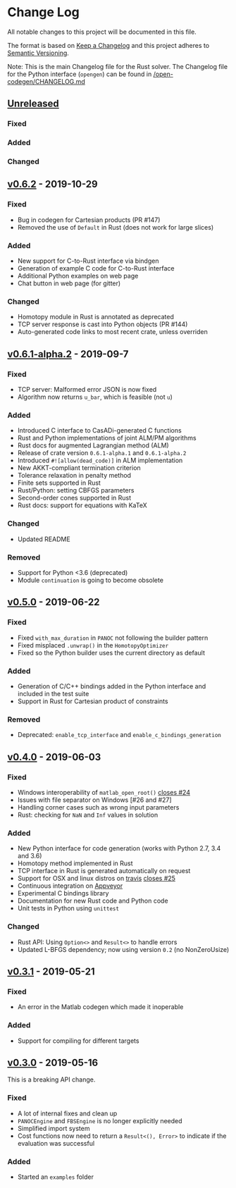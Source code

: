 # Change Log

All notable changes to this project will be documented in this file.

The format is based on [Keep a Changelog](http://keepachangelog.com/)
and this project adheres to [Semantic Versioning](http://semver.org/).

Note: This is the main Changelog file for the Rust solver. The Changelog file for the Python interface (`opengen`) can be found in [/open-codegen/CHANGELOG.md](open-codegen/CHANGELOG.md)


<!-- ---------------------
      Unreleased
     --------------------- -->

## [Unreleased]


### Fixed

### Added

### Changed



## [v0.6.2] - 2019-10-29

### Fixed

* Bug in codegen for Cartesian products (PR #147)
* Removed the use of `Default` in Rust (does not work for large slices)


### Added

* New support for C-to-Rust interface via bindgen
* Generation of example C code for C-to-Rust interface
* Additional Python examples on web page
* Chat button in web page (for gitter)

### Changed

* Homotopy module in Rust is annotated as deprecated
* TCP server response is cast into Python objects (PR #144)
* Auto-generated code links to most recent crate, unless overriden


## [v0.6.1-alpha.2] - 2019-09-7

### Fixed

* TCP server: Malformed error JSON is now fixed
* Algorithm now returns `u_bar`, which is feasible (not `u`)

### Added

* Introduced C interface to CasADi-generated C functions
* Rust and Python implementations of joint ALM/PM algorithms
* Rust docs for augmented Lagrangian method (ALM)
* Release of crate version `0.6.1-alpha.1` and `0.6.1-alpha.2`
* Introduced `#![allow(dead_code)]` in ALM implementation
* New AKKT-compliant termination criterion
* Tolerance relaxation in penalty method
* Finite sets supported in Rust
* Rust/Python: setting CBFGS parameters
* Second-order cones supported in Rust
* Rust docs: support for equations with KaTeX

### Changed

* Updated README


### Removed

* Support for Python <3.6 (deprecated)
* Module `continuation` is going to become obsolete

<!-- ---------------------
      v0.5.0
     --------------------- -->
## [v0.5.0] - 2019-06-22

### Fixed

* Fixed `with_max_duration` in `PANOC` not following the builder pattern
* Fixed misplaced `.unwrap()` in the `HomotopyOptimizer`
* Fixed so the Python builder uses the current directory as default

### Added

* Generation of C/C++ bindings added in the Python interface and included in the test suite
* Support in Rust for Cartesian product of constraints

### Removed

* Deprecated: `enable_tcp_interface` and `enable_c_bindings_generation`


<!-- ---------------------
      v0.4.0
     --------------------- -->
## [v0.4.0] - 2019-06-03

### Fixed

* Windows interoperability of `matlab_open_root()` [closes #24]
* Issues with file separator on Windows [#26 and #27]
* Handling corner cases such as wrong input parameters
* Rust: checking for `NaN` and `Inf` values in solution

### Added

* New Python interface for code generation (works with Python 2.7, 3.4 and 3.6)
* Homotopy method implemented in Rust
* TCP interface in Rust is generated automatically on request
* Support for OSX and linux distros on [travis] [closes #25]
* Continuous integration on [Appveyor]
* Experimental C bindings library
* Documentation for new Rust code and Python code
* Unit tests in Python using `unittest`

### Changed

* Rust API: Using `Option<>` and `Result<>` to handle errors
* Updated L-BFGS dependency; now using version `0.2` (no NonZeroUsize)

<!-- ---------------------
      v0.3.1
     --------------------- -->
## [v0.3.1] - 2019-05-21

### Fixed

* An error in the Matlab codegen which made it inoperable

### Added

* Support for compiling for different targets


<!-- ---------------------
      v0.3.0
     --------------------- -->
## [v0.3.0] - 2019-05-16

This is a breaking API change.

### Fixed

* A lot of internal fixes and clean up
* `PANOCEngine` and `FBSEngine` is no longer explicitly needed
* Simplified import system
* Cost functions now need to return a `Result<(), Error>` to indicate if the evaluation was successful

### Added

* Started an `examples` folder

<!-- ---------------------
      LINKS...
     --------------------- -->

<!-- Releases -->
[Unreleased]: https://github.com/alphaville/optimization-engine/compare/v0.6.1-alpha.2...master
[v0.6.2]: https://github.com/alphaville/optimization-engine/compare/v0.6.1-alpha.2...v0.6.2
[v0.6.1-alpha.2]: https://github.com/alphaville/optimization-engine/compare/v0.5.0...v0.6.1-alpha.2
[v0.5.0]: https://github.com/alphaville/optimization-engine/compare/v0.4.0...v0.5.0
[v0.4.0]: https://github.com/alphaville/optimization-engine/compare/v0.3.1...v0.4.0
[v0.3.1]: https://github.com/alphaville/optimization-engine/compare/v0.3.0...v0.3.1
[v0.3.0]: https://github.com/alphaville/optimization-engine/compare/v0.2.2...v0.3.0

<!-- Issues -->
[closes #24]: https://github.com/alphaville/optimization-engine/issues/24
[closes #25]: https://github.com/alphaville/optimization-engine/issues/25

<!-- Other -->
[travis]: https://travis-ci.org/alphaville/optimization-engine/builds/537155440
[Appveyor]: https://ci.appveyor.com/project/alphaville/optimization-engine
